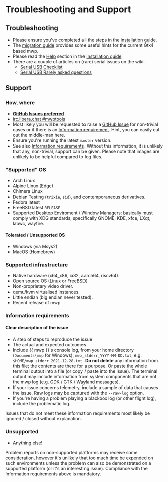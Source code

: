# Troubleshooting and Support

## Troubleshooting

* Please ensure you've completed all the steps in the [installation guide](Building-with-meson-and-ninja.md).
* The [migration guide](mwp-Gtk4-migration-guide.md) provides some useful hints for the current  Gtk4 based mwp.
* Please read the [Help](Building-with-meson-and-ninja.md#help) section in the [installation guide](Building-with-meson-and-ninja.md)
* There are a couple of articles on (rare) serial issues on the wiki:
    * [Serial USB Checklist](https://github.com/stronnag/mwptools/wiki/Serial-USB-checklist)
	* [Serial USB Rarely asked questions](https://github.com/stronnag/mwptools/wiki/Serial-USB-RAQ)

## Support

### How, where

* [**GitHub Issues preferred**](https://github.com/stronnag/mwptools/issues)
* [irc.libera.chat #mwptools](ircs://irc.libera.chat/mwptools)
* Most likely you will be requested to raise a [GitHub Issue](https://github.com/stronnag/mwptools/issues) for non-trivial cases or if there is an [Information requirement](#information-requirements). Hint, you can easily cut out the middle-man here.
* Ensure you're running the latest `master` version.
* See also [Information requirements](#information-requirements). Without this information, it is unlikely that any, non-trivial, support can be given. Please note that images are unlikely to be helpful compared to log files.

### "Supported" OS

* Arch Linux
* Alpine Linux (Edge)
* Chimera Linux
* Debian Testing (`trixie`, `sid`), and contemporaneous derivatives.
* Fedora latest
* FreeBSD latest `RELEASE`
* Supported Desktop Enviroment / Window Managers: basically must comply with XDG standards, specifically GNOME, KDE, xfce, LXqt, labwc, wayfire.

#### Tolerated / Unsupported OS

* Windows (via Msys2)
* MacOS (Homebrew)

### Supported infrastructure

* Native hardware (x64_x86, ia32, aarch64, riscv64).
* Open source OS (Linux or FreeBSD)
* Non-proprietary video driver.
* qemu/kvm virtualised instances.
* Little endian (big endian never tested).
* Recent release of mwp

### Information requirements

#### Clear description of the issue

* A step of steps to reproduce the issue
* The actual and expected outcomes
* Include {{ mwp }}'s console log, from your home directory (`Documents\mwp` for Windows), `mwp_stderr_YYYY-MM-DD.txt`, e.g. `$HOME/mwp_stderr_2021-12-28.txt`. **Do not delete** any information from this file; the contents are there for a purpose. Or paste the whole terminal output into a file (or copy / paste into the issue). The terminal output may include information from system components that are not the mwp log (e.g. GDK / GTK / Wayland messages).
* If your issue concerns telemetry, include a sample of data that causes the issue. Raw logs may be captured with the `--raw-log` option.
* If you're having a problem playing a blackbox log (or other flight log), include the problematic log.

Issues that do not meet these information requirements most likely be ignored / closed without explanation.

### Unsupported

* Anything else!

Problem reports on non-supported platforms may receive some consideration, however it's unlikely that too much time be expended on such environments unless the problem can also be demonstrated on a supported platform (or it's an interesting issue). Compliance with the Information requirements above is mandatory.
